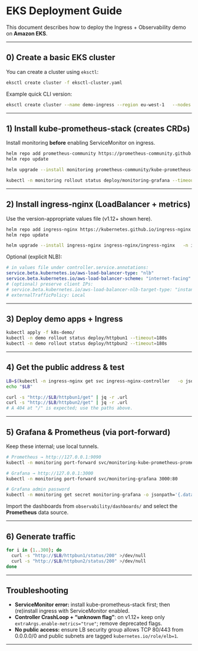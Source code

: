 # EKS Deployment Guide

This document describes how to deploy the Ingress + Observability demo on **Amazon EKS**.

---

## 0) Create a basic EKS cluster

You can create a cluster using `eksctl`:

```bash
eksctl create cluster -f eksctl-cluster.yaml
```

Example quick CLI version:

```bash
eksctl create cluster --name demo-ingress --region eu-west-1   --nodes 2 --node-type m5.large --version 1.30 --with-oidc
```

---

## 1) Install kube-prometheus-stack (creates CRDs)

Install monitoring **before** enabling ServiceMonitor on ingress.

```bash
helm repo add prometheus-community https://prometheus-community.github.io/helm-charts
helm repo update

helm upgrade --install monitoring prometheus-community/kube-prometheus-stack   -n monitoring --create-namespace

kubectl -n monitoring rollout status deploy/monitoring-grafana --timeout=300s
```

---

## 2) Install ingress-nginx (LoadBalancer + metrics)

Use the version-appropriate values file (v1.12+ shown here).

```bash
helm repo add ingress-nginx https://kubernetes.github.io/ingress-nginx
helm repo update

helm upgrade --install ingress-nginx ingress-nginx/ingress-nginx   -n ingress-nginx --create-namespace   --set controller.image.tag=v1.13.3   -f values.v1.12plus.yaml
```

Optional (explicit NLB):

```yaml
# in values file under controller.service.annotations:
service.beta.kubernetes.io/aws-load-balancer-type: "nlb"
service.beta.kubernetes.io/aws-load-balancer-scheme: "internet-facing"
# (optional) preserve client IPs:
# service.beta.kubernetes.io/aws-load-balancer-nlb-target-type: "instance"
# externalTrafficPolicy: Local
```

---

## 3) Deploy demo apps + Ingress

```bash
kubectl apply -f k8s-demo/
kubectl -n demo rollout status deploy/httpbun1 --timeout=180s
kubectl -n demo rollout status deploy/httpbun2 --timeout=180s
```

---

## 4) Get the public address & test

```bash
LB=$(kubectl -n ingress-nginx get svc ingress-nginx-controller   -o jsonpath='{.status.loadBalancer.ingress[0].hostname}{.status.loadBalancer.ingress[0].ip}')
echo "$LB"

curl -s "http://$LB/httpbun1/get" | jq -r .url
curl -s "http://$LB/httpbun2/get" | jq -r .url
# A 404 at "/" is expected; use the paths above.
```

---

## 5) Grafana & Prometheus (via port-forward)

Keep these internal; use local tunnels.

```bash
# Prometheus → http://127.0.0.1:9090
kubectl -n monitoring port-forward svc/monitoring-kube-prometheus-prometheus 9090:9090

# Grafana → http://127.0.0.1:3000
kubectl -n monitoring port-forward svc/monitoring-grafana 3000:80

# Grafana admin password
kubectl -n monitoring get secret monitoring-grafana -o jsonpath='{.data.admin-password}' | base64 -d; echo
```

Import the dashboards from `observability/dashboards/` and select the **Prometheus** data source.

---

## 6) Generate traffic

```bash
for i in {1..300}; do
  curl -s "http://$LB/httpbun1/status/200" >/dev/null
  curl -s "http://$LB/httpbun2/status/200" >/dev/null
done
```

---

## Troubleshooting

- **ServiceMonitor error:** install kube-prometheus-stack first; then (re)install ingress with ServiceMonitor enabled.  
- **Controller CrashLoop + “unknown flag”**: on v1.12+ keep only `extraArgs.enable-metrics="true"`; remove deprecated flags.  
- **No public access:** ensure LB security group allows TCP 80/443 from 0.0.0.0/0 and public subnets are tagged `kubernetes.io/role/elb=1`.

---

